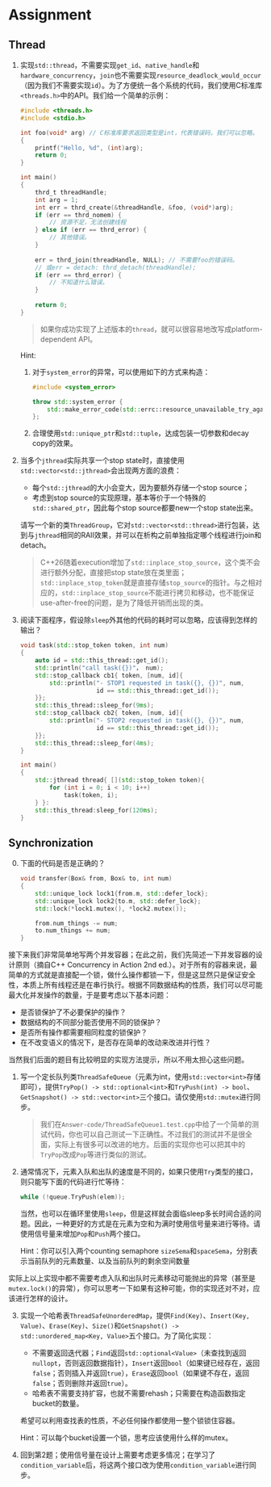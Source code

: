 # Assignment

## Thread

1. 实现`std::thread`，不需要实现`get_id`、`native_handle`和`hardware_concurrency`，`join`也不需要实现`resource_deadlock_would_occur`（因为我们不需要实现`id`）。为了方便统一各个系统的代码，我们使用C标准库`<threads.h>`中的API。我们给一个简单的示例：

   ```c
   #include <threads.h>
   #include <stdio.h>
   
   int foo(void* arg) // C标准库要求返回类型是int，代表错误码，我们可以忽略。
   {
       printf("Hello, %d", (int)arg);
       return 0;
   }
   
   int main()
   {
       thrd_t threadHandle;
       int arg = 1;
       int err = thrd_create(&threadHandle, &foo, (void*)arg);
       if (err == thrd_nomem) {
           // 资源不足，无法创建线程
       } else if (err == thrd_error) {
           // 其他错误。
       }
       
       err = thrd_join(threadHandle, NULL); // 不需要foo的错误码。
       // 或err = detach: thrd_detach(threadHandle);
       if (err == thrd_error) {
           // 不知道什么错误。
       }
       
       return 0;
   }
   ```

   > 如果你成功实现了上述版本的`thread`，就可以很容易地改写成platform-dependent API。

   Hint:

   1. 对于`system_error`的异常，可以使用如下的方式来构造：

      ```c++
      #include <system_error>
      
      throw std::system_error {
          std::make_error_code(std::errc::resource_unavailable_try_again)
      };
      ```

   2. 合理使用`std::unique_ptr`和`std::tuple`，达成包装一切参数和decay copy的效果。

2. 当多个`jthread`实际共享一个stop state时，直接使用`std::vector<std::jthread>`会出现两方面的浪费：

   + 每个`std::jthread`的大小会变大，因为要额外存储一个stop source；
   + 考虑到stop source的实现原理，基本等价于一个特殊的`std::shared_ptr`，因此每个stop source都要new一个stop state出来。

   请写一个新的类`ThreadGroup`，它对`std::vector<std::thread>`进行包装，达到与`jthread`相同的RAII效果，并可以在析构之前单独指定哪个线程进行join和detach。

   > C++26随着execution增加了`std::inplace_stop_source`，这个类不会进行额外分配，直接把stop state放在类里面；`std::inplace_stop_token`就是直接存储`stop_source`的指针。与之相对应的，`std::inplace_stop_source`不能进行拷贝和移动，也不能保证use-after-free的问题，是为了降低开销而出现的类。

3. 阅读下面程序，假设除`sleep`外其他的代码的耗时可以忽略，应该得到怎样的输出？

   ```c++
   void task(std::stop_token token, int num)
   {
       auto id = std::this_thread::get_id();
       std::println("call task({})"， num);
       std::stop_callback cb1{ token, [num, id]{
           std::println("- STOP1 requested in task({}, {})", num, 
                        id == std::this_thread::get_id());
       }};
       std::this_thread::sleep_for(9ms);
       std::stop_callback cb2{ token, [num, id]{
           std::println("- STOP2 requested in task({}, {})", num,
                        id == std::this_thread::get_id());
       }};
       std::this_thread::sleep_for(4ms);
   }
   
   int main()
   {
       std::jthread thread{ [](std::stop_token token){
           for (int i = 0; i < 10; i++)
               task(token, i);
       } }:
       std::this_thread:sleep_for(120ms);
   }
   ```

## Synchronization

0. 下面的代码是否是正确的？

   ```c++
   void transfer(Box& from, Box& to, int num)
   {
       std::unique_lock lock1{from.m, std::defer_lock};
       std::unique_lock lock2{to.m, std::defer_lock};
       std::lock(*lock1.mutex(), *lock2.mutex());
   
       from.num_things -= num;
       to.num_things += num;
   }
   ```

接下来我们非常简单地写两个并发容器；在此之前，我们先简述一下并发容器的设计原则（摘自C++ Concurrency in Action 2nd ed.）。对于所有的容器来说，最简单的方式就是直接配一个锁，做什么操作都锁一下，但是这显然只是保证安全性，本质上所有线程还是在串行执行。根据不同数据结构的性质，我们可以尽可能最大化并发操作的数量，于是要考虑以下基本问题：

+ 是否锁保护了不必要保护的操作？
+ 数据结构的不同部分能否使用不同的锁保护？
+ 是否所有操作都需要相同粒度的锁保护？
+ 在不改变语义的情况下，是否存在简单的改动来改进并行性？

当然我们后面的题目有比较明显的实现方法提示，所以不用太担心这些问题。

1. 写一个定长队列类`ThreadSafeQueue`（元素为int，使用`std::vector<int>`存储即可），提供`TryPop() -> std::optional<int>`和`TryPush(int) -> bool`、`GetSnapshot() -> std::vector<int>`三个接口。请仅使用`std::mutex`进行同步。

   > 我们在`Answer-code/ThreadSafeQueue1.test.cpp`中给了一个简单的测试代码，你也可以自己测试一下正确性。不过我们的测试并不是很全面，实际上有很多可以改进的地方。后面的实现你也可以把其中的`TryPop`改成`Pop`等进行类似的测试。

2. 通常情况下，元素入队和出队的速度是不同的，如果只使用`Try`类型的接口，则只能写下面的代码进行忙等待：

   ```c++
   while (!queue.TryPush(elem));
   ```

   当然，也可以在循环里使用`sleep`，但是这样就会面临sleep多长时间合适的问题。因此，一种更好的方式是在元素为空和为满时使用信号量来进行等待。请使用信号量来增加`Pop`和`Push`两个接口。

   Hint：你可以引入两个counting semaphore `sizeSema`和`spaceSema`，分别表示当前队列的元素数量、以及当前队列的剩余空间数量

实际上以上实现中都不需要考虑入队和出队时元素移动可能抛出的异常（甚至是`mutex.lock()`的异常），你可以思考一下如果有这种可能，你的实现还对不对，应该进行怎样的设计。

3. 实现一个哈希表`ThreadSafeUnorderedMap`，提供`Find(Key)`、`Insert(Key, Value)`、`Erase(Key)`、`Size()`和`GetSnapshot() -> std::unordered_map<Key, Value>`五个接口。为了简化实现：

   + 不需要返回迭代器；`Find`返回`std::optional<Value>`（未查找到返回`nullopt`，否则返回数据指针），`Insert`返回`bool`（如果键已经存在，返回`false`；否则插入并返回`true`），`Erase`返回`bool`（如果键不存在，返回`false`；否则删除并返回`true`）。
   + 哈希表不需要支持扩容，也就不需要rehash；只需要在构造函数指定bucket的数量。

   希望可以利用查找表的性质，不必任何操作都使用一整个锁锁住容器。

   Hint：可以每个bucket设置一个锁，思考应该使用什么样的mutex。

4. 回到第2题；使用信号量在设计上需要考虑更多情况；在学习了`condition_variable`后，将这两个接口改为使用`condition_variable`进行同步。

